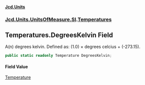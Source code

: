 #### [Jcd.Units](index.md 'index')
### [Jcd.Units.UnitsOfMeasure.SI](Jcd.Units.UnitsOfMeasure.SI.md 'Jcd.Units.UnitsOfMeasure.SI').[Temperatures](Temperatures.md 'Jcd.Units.UnitsOfMeasure.SI.Temperatures')

## Temperatures.DegreesKelvin Field

A(n) degrees kelvin. Defined as: (1.0) × degrees celcius + (-273.15).

```csharp
public static readonly Temperature DegreesKelvin;
```

#### Field Value
[Temperature](Temperature.md 'Jcd.Units.UnitTypes.Temperature')